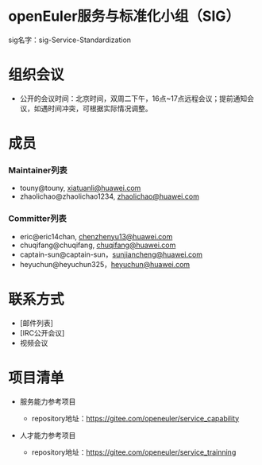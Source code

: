 # openEuler服务与标准化小组（SIG）

sig名字：sig-Service-Standardization

# 组织会议

- 公开的会议时间：北京时间，双周二下午，16点~17点远程会议；提前通知会议，如遇时间冲突，可根据实际情况调整。



# 成员


### Maintainer列表

- touny@touny, xiatuanli@huawei.com
- zhaolichao@zhaolichao1234, zhaolichao@huawei.com

### Committer列表

- eric@eric14chan, chenzhenyu13@huawei.com
- chuqifang@chuqifang, chuqifang@huawei.com
- captain-sun@captain-sun，sunjiancheng@huawei.com
- heyuchun@heyuchun325，heyuchun@huawei.com



# 联系方式

- [邮件列表]
- [IRC公开会议]
- 视频会议



# 项目清单


- 服务能力参考项目

  - repository地址：https://gitee.com/openeuler/service_capability

- 人才能力参考项目

  - repository地址：https://gitee.com/openeuler/service_trainning